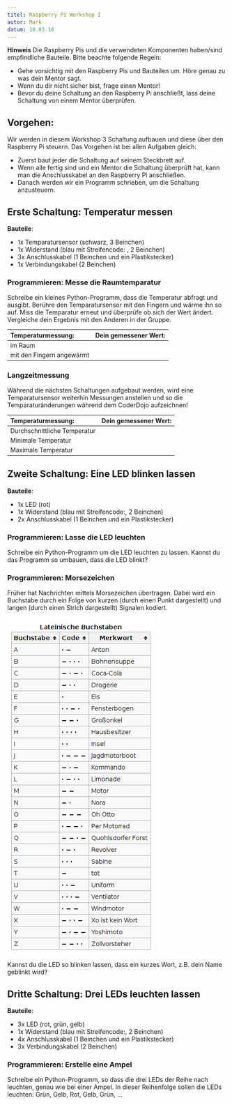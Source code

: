 ```yaml
---
titel: Raspberry Pi Workshop I  
autor: Mark  
datum: 10.03.16  
---
```


**Hinweis**
Die Raspberry Pis und die verwendeten Komponenten haben/sind empfindliche Bauteile. 
Bitte beachte folgende Regeln:  

- Gehe vorsichtig mit den Raspberry Pis und Bauteilen um. Höre genau zu was dein Mentor sagt. 
- Wenn du dir nicht sicher bist, frage einen Mentor!
- Bevor du deine Schaltung an den Raspberry Pi anschließt, lass deine Schaltung von einem Mentor überprüfen. 


## Vorgehen:
Wir werden in diesem Workshop 3 Schaltung aufbauen und diese über den Raspberry Pi steuern. 
Das Vorgehen ist bei allen Aufgaben gleich:
 
- Zuerst baut jeder die Schaltung auf seinem Steckbrett auf.
- Wenn alle fertig sind und ein Mentor die Schaltung überprüft hat, kann man die Anschlusskabel
an den Raspberry Pi anschließen.
- Danach werden wir ein Programm schrieben, um die Schaltung anzusteuern.


## Erste Schaltung: Temperatur messen

**Bauteile**:  

- 1x Temparatursensor (schwarz, 3 Beinchen)
- 1x Widerstand (blau mit Streifencode: , 2 Beinchen)
- 3x Anschlusskabel (1 Beinchen und ein Plastikstecker)
- 1x Verbindungskabel (2 Beinchen)

 
### Programmieren: Messe die Raumtemparatur
Schreibe ein kleines Python-Programm, dass die Temperatur abfragt und ausgibt.
Berühre den Temparatursensor mit den Fingern und wärme ihn so auf.
Miss die Temparatur erneut und überprüfe ob sich der Wert ändert. Vergleiche dein Ergebnis mit den Anderen in der Gruppe.
 
| Temperaturmessung:            | Dein gemessener Wert: | 
| :---------------------------- | --------------------: |
| im Raum                       |                       |
| mit den Fingern angewärmt     |                       |

 
 
### Langzeitmessung
Während die nächsten Schaltungen aufgebaut werden, wird eine Temparatursensor
weiterhin Messungen anstellen und so die Temparaturänderungen während dem 
CoderDojo aufzeichnen!  
 
| Temperaturmessung:            | Dein gemessener Wert: | 
| :---------------------------- | --------------------: |
| Durchschnittliche Temperatur  |                       |
| Minimale Temperatur           |                       |
| Maximale Temperatur           |                       |


## Zweite Schaltung: Eine LED blinken lassen

**Bauteile**:  

- 1x LED (rot)
- 1x Widerstand (blau mit Streifencode:, 2 Beinchen)
- 2x Anschlusskabel (1 Beinchen und ein Plastikstecker)
 
### Programmieren: Lasse die LED leuchten
Schreibe ein Python-Programm um die LED leuchten zu lassen. Kannst du das Programm so umbauen, dass die LED blinkt?


### Programmieren: Morsezeichen
Früher hat Nachrichten mittels Morsezeichen übertragen. Dabei wird ein Buchstabe durch ein Folge von kurzen (durch einen Punkt dargestellt) und langen (durch einen Strich dargestellt) Signalen kodiert.

![Morse-Zeichen](morse.png)

Kannst du die LED so blinken lassen, dass ein kurzes Wort, z.B. dein Name geblinkt wird?


## Dritte Schaltung: Drei LEDs leuchten lassen

**Bauteile**:  

- 3x LED (rot, grün, gelb)
- 1x Widerstand (blau mit Streifencode:, 2 Beinchen)
- 4x Anschlusskabel (1 Beinchen und ein Plastikstecker)
- 3x Verbindungskabel (2 Beinchen)

 
### Programmieren: Erstelle eine Ampel
Schreibe ein Python-Programm, so dass die drei LEDs der Reihe nach leuchten, genau wie bei einer Ampel.
In dieser Reihenfolge sollen die LEDs leuchten: Grün, Gelb, Rot, Gelb, Grün, ...

